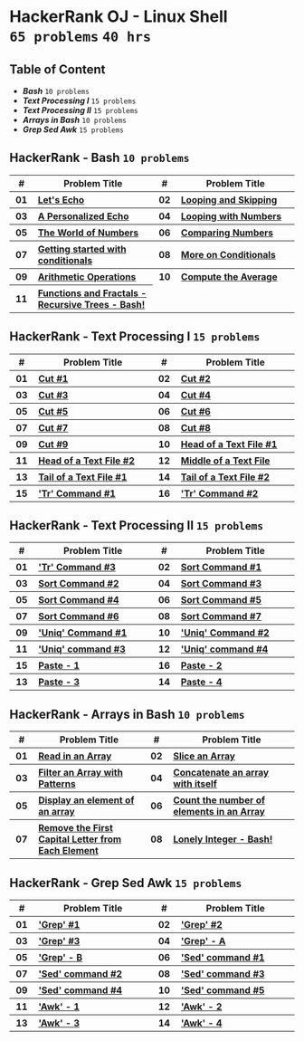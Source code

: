 # HackerRank OJ - Linux Shell <br> `65 problems` `40 hrs`

## Table of Content

- ***Bash***                `10 problems`
- ***Text Processing I***   `15 problems`
- ***Text Processing II***  `15 problems`
- ***Arrays in Bash***      `10 problems`
- ***Grep Sed Awk***        `15 problems`

## HackerRank - Bash `10 problems`

<table>
    <head>
        <tr>
<th align="center">#</th>
<th align="center" width="600px">Problem Title</th>
<th align="center">#</th>
<th align="center" width="600px">Problem Title</th>
        </tr>
    </head>
    <tbody>
        <tr>
<th align="center" width="50px">01</th><th align="left" width="550px"><a href="https://hackerrank.com/challenges/bash-tutorials-lets-echo/problem">Let's Echo</a></th>
<th align="center" width="50px">02</th><th align="left" width="550px"><a href="https://hackerrank.com/challenges/bash-tutorials---looping-and-skipping/problem">Looping and Skipping</a></th>
        </tr>
        <tr>
<th align="center" width="50px">03</th><th align="left" width="550px"><a href="https://hackerrank.com/challenges/bash-tutorials---a-personalized-echo/problem">A Personalized Echo</a></th>
<th align="center" width="50px">04</th><th align="left" width="550px"><a href="https://hackerrank.com/challenges/bash-tutorials---looping-with-numbers/problem">Looping with Numbers</a></th>
        </tr>
        <tr>
<th align="center" width="50px">05</th><th align="left" width="550px"><a href="https://hackerrank.com/challenges/bash-tutorials---the-world-of-numbers/problem">The World of Numbers</a></th>
<th align="center" width="50px">06</th><th align="left" width="550px"><a href="https://hackerrank.com/challenges/bash-tutorials---comparing-numbers/problem">Comparing Numbers</a></th>
        </tr>
        <tr>
<th align="center" width="50px">07</th><th align="left" width="550px"><a href="https://hackerrank.com/challenges/bash-tutorials---getting-started-with-conditionals/problem">Getting started with conditionals</a></th>
<th align="center" width="50px">08</th><th align="left" width="550px"><a href="https://hackerrank.com/challenges/bash-tutorials---more-on-conditionals/problem">More on Conditionals</a></th>
        </tr>
        <tr>
<th align="center" width="50px">09</th><th align="left" width="550px"><a href="https://hackerrank.com/challenges/bash-tutorials---arithmetic-operations/problem">Arithmetic Operations</a></th>
<th align="center" width="50px">10</th><th align="left" width="550px"><a href="https://hackerrank.com/challenges/bash-tutorials---compute-the-average/problem">Compute the Average</a></th>
        </tr>
        <tr>
<th align="center" width="50px">11</th><th align="left" width="550px"><a href="https://hackerrank.com/challenges/fractal-trees-all/problem">Functions and Fractals - Recursive Trees - Bash!</a></th>
        </tr>
    </tbody>
</table>

## HackerRank - Text Processing I `15 problems`

<table>
    <head>
        <tr>
<th align="center">#</th>
<th align="center" width="600px">Problem Title</th>
<th align="center">#</th>
<th align="center" width="600px">Problem Title</th>
        </tr>
    </head>
    <tbody>
        <tr>
<th align="center" width="50px">01</th><th align="left" width="550px"><a href="https://hackerrank.com/challenges/text-processing-cut-1/problem">Cut #1</a></th>
<th align="center" width="50px">02</th><th align="left" width="550px"><a href="https://hackerrank.com/challenges/text-processing-cut-2/problem">Cut #2</a></th>
        </tr>
        <tr>
<th align="center" width="50px">03</th><th align="left" width="550px"><a href="https://hackerrank.com/challenges/text-processing-cut-3/problem">Cut #3</a></th>
<th align="center" width="50px">04</th><th align="left" width="550px"><a href="https://hackerrank.com/challenges/text-processing-cut-4/problem">Cut #4</a></th>
        </tr>
        <tr>
<th align="center" width="50px">05</th><th align="left" width="550px"><a href="https://hackerrank.com/challenges/text-processing-cut-5/problem">Cut #5</a></th>
<th align="center" width="50px">06</th><th align="left" width="550px"><a href="https://hackerrank.com/challenges/text-processing-cut-6/problem">Cut #6</a></th>
        </tr>
        <tr>
<th align="center" width="50px">07</th><th align="left" width="550px"><a href="https://hackerrank.com/challenges/text-processing-cut-7/problem">Cut #7</a></th>
<th align="center" width="50px">08</th><th align="left" width="550px"><a href="https://hackerrank.com/challenges/text-processing-cut-8/problem">Cut #8</a></th>
        </tr>
        <tr>
<th align="center" width="50px">09</th><th align="left" width="550px"><a href="https://hackerrank.com/challenges/text-processing-cut-9/problem">Cut #9</a></th>
<th align="center" width="50px">10</th><th align="left" width="550px"><a href="https://hackerrank.com/challenges/text-processing-head-1/problem">Head of a Text File #1</a></th>
        </tr>
        <tr>
<th align="center" width="50px">11</th><th align="left" width="550px"><a href="https://hackerrank.com/challenges/text-processing-head-2/problem">Head of a Text File #2</a></th>
<th align="center" width="50px">12</th><th align="left" width="550px"><a href="https://hackerrank.com/challenges/text-processing-in-linux---the-middle-of-a-text-file/problem">Middle of a Text File</a></th>
        </tr>
        <tr>
<th align="center" width="50px">13</th><th align="left" width="550px"><a href="https://hackerrank.com/challenges/text-processing-tail-1/problem">Tail of a Text File #1</a></th>
<th align="center" width="50px">14</th><th align="left" width="550px"><a href="https://hackerrank.com/challenges/text-processing-tail-2/problem">Tail of a Text File #2</a></th>
        </tr>
        <tr>
<th align="center" width="50px">15</th><th align="left" width="550px"><a href="https://hackerrank.com/challenges/text-processing-tr-1/problem">'Tr' Command #1</a></th>
<th align="center" width="50px">16</th><th align="left" width="550px"><a href="https://hackerrank.com/challenges/text-processing-tr-2/problem">'Tr' Command #2</a></th>
        </tr>
    </tbody>
</table>

## HackerRank - Text Processing II `15 problems`

<table>
    <head>
        <tr>
<th align="center">#</th>
<th align="center" width="600px">Problem Title</th>
<th align="center">#</th>
<th align="center" width="600px">Problem Title</th>
        </tr>
    </head>
    <tbody>
        <tr>
<th align="center" width="50px">01</th><th align="left" width="550px"><a href="https://hackerrank.com/challenges/text-processing-tr-3/problem">'Tr' Command #3</a></th>
<th align="center" width="50px">02</th><th align="left" width="550px"><a href="https://hackerrank.com/challenges/text-processing-sort-1/problem">Sort Command #1</a></th>
        </tr>
        <tr>
<th align="center" width="50px">03</th><th align="left" width="550px"><a href="https://hackerrank.com/challenges/text-processing-sort-2/problem">Sort Command #2</a></th>
<th align="center" width="50px">04</th><th align="left" width="550px"><a href="https://hackerrank.com/challenges/text-processing-sort-3/problem">Sort Command #3</a></th>
        </tr>
        <tr>
<th align="center" width="50px">05</th><th align="left" width="550px"><a href="https://hackerrank.com/challenges/text-processing-sort-4/problem">Sort Command #4</a></th>
<th align="center" width="50px">06</th><th align="left" width="550px"><a href="https://hackerrank.com/challenges/text-processing-sort-5/problem">Sort Command #5</a></th>
        </tr>
        <tr>
<th align="center" width="50px">07</th><th align="left" width="550px"><a href="https://hackerrank.com/challenges/text-processing-sort-6/problem">Sort Command #6</a></th>
<th align="center" width="50px">08</th><th align="left" width="550px"><a href="https://hackerrank.com/challenges/text-processing-sort-7/problem">Sort Command #7</a></th>
        </tr>
        <tr>
<th align="center" width="50px">09</th><th align="left" width="550px"><a href="https://hackerrank.com/challenges/text-processing-in-linux-the-uniq-command-1/problem">'Uniq' Command #1</a></th>
<th align="center" width="50px">10</th><th align="left" width="550px"><a href="https://hackerrank.com/challenges/text-processing-in-linux-the-uniq-command-2/problem">'Uniq' Command #2</a></th>
        </tr>
        <tr>
<th align="center" width="50px">11</th><th align="left" width="550px"><a href="https://hackerrank.com/challenges/text-processing-in-linux-the-uniq-command-3/problem">'Uniq' command #3</a></th>
<th align="center" width="50px">12</th><th align="left" width="550px"><a href="https://hackerrank.com/challenges/text-processing-in-linux-the-uniq-command-4/problem">'Uniq' command #4</a></th>
        </tr>
        <tr>
<th align="center" width="50px">15</th><th align="left" width="550px"><a href="https://hackerrank.com/challenges/paste-1/problem">Paste - 1</a></th>
<th align="center" width="50px">16</th><th align="left" width="550px"><a href="https://hackerrank.com/challenges/paste-2/problem">Paste - 2</a></th>
        </tr>
        <tr>
<th align="center" width="50px">13</th><th align="left" width="550px"><a href="https://hackerrank.com/challenges/paste-3/problem">Paste - 3</a></th>
<th align="center" width="50px">14</th><th align="left" width="550px"><a href="https://hackerrank.com/challenges/paste-4/problem">Paste - 4</a></th>
        </tr>
    </tbody>
</table>

## HackerRank - Arrays in Bash `10 problems`

<table>
    <head>
        <tr>
<th align="center">#</th>
<th align="center" width="600px">Problem Title</th>
<th align="center">#</th>
<th align="center" width="600px">Problem Title</th>
        </tr>
    </head>
    <tbody>
        <tr>
<th align="center" width="50px">01</th><th align="left" width="550px"><a href="https://hackerrank.com/challenges/bash-tutorials-read-in-an-array/problem">Read in an Array</a></th>
<th align="center" width="50px">02</th><th align="left" width="550px"><a href="https://hackerrank.com/challenges/bash-tutorials-slice-an-array/problem">Slice an Array</a></th>
        </tr>
        <tr>
<th align="center" width="50px">03</th><th align="left" width="550px"><a href="https://hackerrank.com/challenges/bash-tutorials-filter-an-array-with-patterns/problem">Filter an Array with Patterns</a></th>
<th align="center" width="50px">04</th><th align="left" width="550px"><a href="https://hackerrank.com/challenges/bash-tutorials-concatenate-an-array-with-itself/problem">Concatenate an array with itself</a></th>
        </tr>
        <tr>
<th align="center" width="50px">05</th><th align="left" width="550px"><a href="https://hackerrank.com/challenges/bash-tutorials-display-the-third-element-of-an-array/problem">Display an element of an array</a></th>
<th align="center" width="50px">06</th><th align="left" width="550px"><a href="https://hackerrank.com/challenges/bash-tutorials-count-the-number-of-elements-in-an-array/problem">Count the number of elements in an Array</a></th>
        </tr>
        <tr>
<th align="center" width="50px">07</th><th align="left" width="550px"><a href="https://hackerrank.com/challenges/bash-tutorials-remove-the-first-capital-letter-from-each-array-element/problem">Remove the First Capital Letter from Each Element</a></th>
<th align="center" width="50px">08</th><th align="left" width="550px"><a href="https://hackerrank.com/challenges/lonely-integer-2/problem">Lonely Integer - Bash!</a></th>
        </tr>
    </tbody>
</table>

## HackerRank - Grep Sed Awk `15 problems`

<table>
    <head>
        <tr>
<th align="center">#</th>
<th align="center" width="600px">Problem Title</th>
<th align="center">#</th>
<th align="center" width="600px">Problem Title</th>
        </tr>
    </head>
    <tbody>
        <tr>
<th align="center" width="50px">01</th><th align="left" width="550px"><a href="https://hackerrank.com/challenges/text-processing-in-linux-the-grep-command-1/problem">'Grep' #1</a></th>
<th align="center" width="50px">02</th><th align="left" width="550px"><a href="https://hackerrank.com/challenges/text-processing-in-linux-the-grep-command-2/problem">'Grep' #2</a></th>
        </tr>
        <tr>
<th align="center" width="50px">03</th><th align="left" width="550px"><a href="https://hackerrank.com/challenges/text-processing-in-linux-the-grep-command-3/problem">'Grep' #3</a></th>
<th align="center" width="50px">04</th><th align="left" width="550px"><a href="https://hackerrank.com/challenges/text-processing-in-linux-the-grep-command-4/problem">'Grep' - A</a></th>
        </tr>
        <tr>
<th align="center" width="50px">05</th><th align="left" width="550px"><a href="https://hackerrank.com/challenges/text-processing-in-linux-the-grep-command-5/problem">'Grep' - B</a></th>
<th align="center" width="50px">06</th><th align="left" width="550px"><a href="https://hackerrank.com/challenges/text-processing-in-linux-the-sed-command-1/problem">'Sed' command #1</a></th>
        </tr>
        <tr>
<th align="center" width="50px">07</th><th align="left" width="550px"><a href="https://hackerrank.com/challenges/text-processing-in-linux-the-sed-command-2/problem">'Sed' command #2</a></th>
<th align="center" width="50px">08</th><th align="left" width="550px"><a href="https://hackerrank.com/challenges/text-processing-in-linux-the-sed-command-3/problem">'Sed' command #3</a></th>
        </tr>
        <tr>
<th align="center" width="50px">09</th><th align="left" width="550px"><a href="https://hackerrank.com/challenges/sed-command-4/problem">'Sed' command #4</a></th>
<th align="center" width="50px">10</th><th align="left" width="550px"><a href="https://hackerrank.com/challenges/sed-command-5/problem">'Sed' command #5</a></th>
        </tr>
        <tr>
<th align="center" width="50px">11</th><th align="left" width="550px"><a href="https://hackerrank.com/challenges/awk-1/problem">'Awk' - 1</a></th>
<th align="center" width="50px">12</th><th align="left" width="550px"><a href="https://hackerrank.com/challenges/awk-2/problem">'Awk' - 2</a></th>
        </tr>
        <tr>
<th align="center" width="50px">13</th><th align="left" width="550px"><a href="https://hackerrank.com/challenges/awk-3/problem">'Awk' - 3</a></th>
<th align="center" width="50px">14</th><th align="left" width="550px"><a href="https://hackerrank.com/challenges/awk-4/problem">'Awk' - 4</a></th>
        </tr>
    </tbody>
</table>
